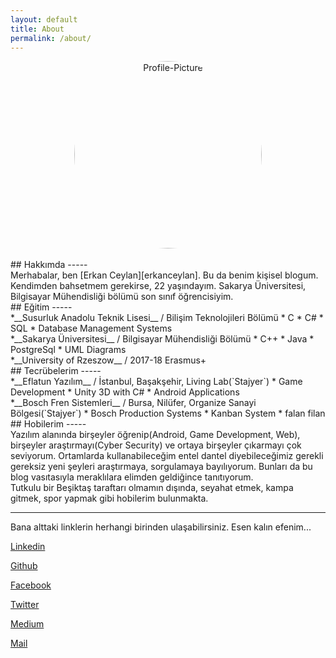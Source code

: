 ```yaml
---
layout: default
title: About
permalink: /about/
---
```

<center>
<img style="height:300px;width:300px;border-radius: 50%;" src="https://user-images.githubusercontent.com/9788440/28413029-c0b0a15c-6d4e-11e7-9268-3d34f2abaefe.jpg" title="Profile-Picture" class="profile">
</center>
<br/>
## Hakkımda
-----
<br/>
Merhabalar, ben [Erkan Ceylan][erkanceylan]. Bu da benim kişisel blogum.
<br/>
Kendimden bahsetmem gerekirse, 22 yaşındayım. Sakarya Üniversitesi, Bilgisayar Mühendisliği bölümü son sınıf öğrencisiyim.  
<br/>
## Eğitim
-----  
<br/>
*__Susurluk Anadolu Teknik Lisesi__ / Bilişim Teknolojileri Bölümü
	* C
	* C#
	* SQL
	* Database Management Systems  
<br/>
*__Sakarya Üniversitesi__ / Bilgisayar Mühendisliği Bölümü
	* C++
	* Java
	* PostgreSql
	* UML Diagrams  
<br/>
*__University of Rzeszow__ / 2017-18 Erasmus+  
<br/>
## Tecrübelerim
-----
<br/>
*__Eflatun Yazılım__ / İstanbul, Başakşehir, Living Lab(`Stajyer`)
	* Game Development
	* Unity 3D with C#
	* Android Applications  
<br/>
*__Bosch Fren Sistemleri__ / Bursa, Nilüfer, Organize Sanayi Bölgesi(`Stajyer`)
	* Bosch Production Systems
	* Kanban System
	* falan filan  
<br/>
## Hobilerim
-----  
<br/>	
Yazılım alanında birşeyler öğrenip(Android, Game Development, Web), birşeyler araştırmayı(Cyber Security) ve ortaya birşeyler çıkarmayı çok seviyorum. Ortamlarda kullanabileceğim
entel dantel diyebileceğimiz gerekli gereksiz yeni şeyleri araştırmaya, sorgulamaya bayılıyorum. Bunları da bu blog vasıtasıyla
meraklılara elimden geldiğince tanıtıyorum.  
<br/>
Tutkulu bir Beşiktaş taraftarı olmamın dışında, seyahat etmek, kampa gitmek, spor yapmak gibi hobilerim bulunmakta.  
<br/>

***********

Bana alttaki linklerin herhangi birinden ulaşabilirsiniz. Esen kalın efenim...  
	

[Linkedin][linkedin]  
  
[Github][github]  
  
[Facebook][facebook]  
  
[Twitter][twitter]  
  
[Medium][medium]  
  
[Mail][mail]  
  

[erkanceylan]: http://erkanceylan.com
[github]: https://github.com/erkanceylan
[facebook]: https://facebook.com/erkanceylan.4
[twitter]: https://twitter.com/erkan4ceylan
[linkedin]: https://tr.linkedin.com/in/erkanceylan
[medium]: https://medium.com/erkanceylan
[mail]: mailto:erkanceylan4@gmail.com
[pinterest]: https://pinterest.com/
